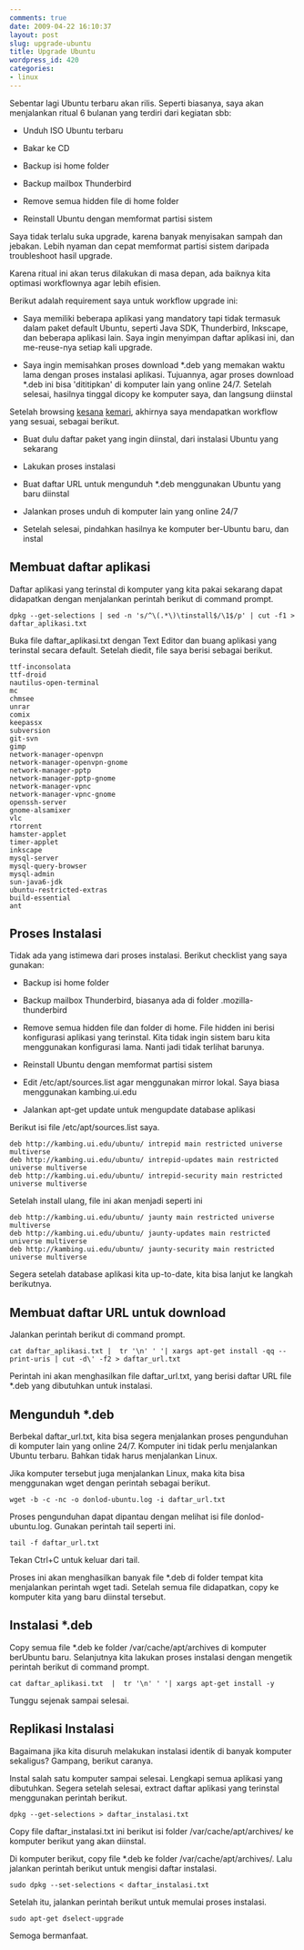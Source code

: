 ```yaml
---
comments: true
date: 2009-04-22 16:10:37
layout: post
slug: upgrade-ubuntu
title: Upgrade Ubuntu
wordpress_id: 420
categories:
- linux
---
```


Sebentar lagi Ubuntu terbaru akan rilis. Seperti biasanya, saya akan menjalankan ritual 6 bulanan yang terdiri dari kegiatan sbb: 




  * Unduh ISO Ubuntu terbaru


  * Bakar ke CD


  * Backup isi home folder


  * Backup mailbox Thunderbird


  * Remove semua hidden file di home folder


  * Reinstall Ubuntu dengan memformat partisi sistem



Saya tidak terlalu suka upgrade, karena banyak menyisakan sampah dan jebakan. Lebih nyaman dan cepat memformat partisi sistem daripada troubleshoot hasil upgrade. 

Karena ritual ini akan terus dilakukan di masa depan, ada baiknya kita optimasi workflownya agar lebih efisien. 



Berikut adalah requirement saya untuk workflow upgrade ini: 


  * Saya memiliki beberapa aplikasi yang mandatory tapi tidak termasuk dalam paket default Ubuntu, seperti Java SDK, Thunderbird, Inkscape, dan beberapa aplikasi lain. Saya ingin menyimpan daftar aplikasi ini, dan me-reuse-nya setiap kali upgrade.


  * Saya ingin memisahkan proses download *.deb yang memakan waktu lama dengan proses instalasi aplikasi. Tujuannya, agar proses download *.deb ini bisa 'dititipkan' di komputer lain yang online 24/7. Setelah selesai, hasilnya tinggal dicopy ke komputer saya, dan langsung diinstal



Setelah browsing [kesana](
) [kemari](http://beans.seartipy.com/2006/05/06/update-or-install-applications-on-debianubuntu-without-an-internet-connection/), akhirnya saya mendapatkan workflow yang sesuai, sebagai berikut. 




  * Buat dulu daftar paket yang ingin diinstal, dari instalasi Ubuntu yang sekarang


  * Lakukan proses instalasi


  * Buat daftar URL untuk mengunduh *.deb menggunakan Ubuntu yang baru diinstal


  * Jalankan proses unduh di komputer lain yang online 24/7


  * Setelah selesai, pindahkan hasilnya ke komputer ber-Ubuntu baru, dan instal






## Membuat daftar aplikasi


Daftar aplikasi yang terinstal di komputer yang kita pakai sekarang dapat didapatkan dengan menjalankan perintah berikut di command prompt. 


    
    dpkg --get-selections | sed -n 's/^\(.*\)\tinstall$/\1$/p' | cut -f1 > daftar_aplikasi.txt



Buka file daftar_aplikasi.txt dengan Text Editor dan buang aplikasi yang terinstal secara default. Setelah diedit, file saya berisi sebagai berikut. 

    
    
    ttf-inconsolata
    ttf-droid
    nautilus-open-terminal
    mc
    chmsee
    unrar
    comix
    keepassx
    subversion
    git-svn
    gimp
    network-manager-openvpn
    network-manager-openvpn-gnome
    network-manager-pptp
    network-manager-pptp-gnome
    network-manager-vpnc
    network-manager-vpnc-gnome
    openssh-server
    gnome-alsamixer
    vlc
    rtorrent
    hamster-applet
    timer-applet
    inkscape
    mysql-server
    mysql-query-browser
    mysql-admin
    sun-java6-jdk
    ubuntu-restricted-extras
    build-essential
    ant
    






## Proses Instalasi


Tidak ada yang istimewa dari proses instalasi. Berikut checklist yang saya gunakan: 




  * Backup isi home folder


  * Backup mailbox Thunderbird, biasanya ada di folder .mozilla-thunderbird


  * Remove semua hidden file dan folder di home. File hidden ini berisi konfigurasi aplikasi yang terinstal. Kita tidak ingin sistem baru kita menggunakan konfigurasi lama. Nanti jadi tidak terlihat barunya.


  * Reinstall Ubuntu dengan memformat partisi sistem


  * Edit /etc/apt/sources.list agar menggunakan mirror lokal. Saya biasa menggunakan kambing.ui.edu


  * Jalankan apt-get update untuk mengupdate database aplikasi



Berikut isi file /etc/apt/sources.list saya.

    
    
    deb http://kambing.ui.edu/ubuntu/ intrepid main restricted universe multiverse
    deb http://kambing.ui.edu/ubuntu/ intrepid-updates main restricted universe multiverse
    deb http://kambing.ui.edu/ubuntu/ intrepid-security main restricted universe multiverse
    


Setelah install ulang, file ini akan menjadi seperti ini

    
    
    deb http://kambing.ui.edu/ubuntu/ jaunty main restricted universe multiverse
    deb http://kambing.ui.edu/ubuntu/ jaunty-updates main restricted universe multiverse
    deb http://kambing.ui.edu/ubuntu/ jaunty-security main restricted universe multiverse
    


Segera setelah database aplikasi kita up-to-date, kita bisa lanjut ke langkah berikutnya.



## Membuat daftar URL untuk download



Jalankan perintah berikut di command prompt. 


    
    cat daftar_aplikasi.txt |  tr '\n' ' '| xargs apt-get install -qq --print-uris | cut -d\' -f2 > daftar_url.txt



Perintah ini akan menghasilkan file daftar_url.txt, yang berisi daftar URL file *.deb yang dibutuhkan untuk instalasi.



## Mengunduh *.deb


Berbekal daftar_url.txt, kita bisa segera menjalankan proses pengunduhan di komputer lain yang online 24/7. Komputer ini tidak perlu menjalankan Ubuntu terbaru. Bahkan tidak harus menjalankan Linux.

Jika komputer tersebut juga menjalankan Linux, maka kita bisa menggunakan wget dengan perintah sebagai berikut. 


    
    wget -b -c -nc -o donlod-ubuntu.log -i daftar_url.txt



Proses pengunduhan dapat dipantau dengan melihat isi file donlod-ubuntu.log. Gunakan perintah tail seperti ini. 


    
    tail -f daftar_url.txt 



Tekan Ctrl+C untuk keluar dari tail. 

Proses ini akan menghasilkan banyak file *.deb di folder tempat kita menjalankan perintah wget tadi. Setelah semua file didapatkan, copy ke komputer kita yang baru diinstal tersebut.



## Instalasi *.deb



Copy semua file *.deb ke folder /var/cache/apt/archives di komputer berUbuntu baru. Selanjutnya kita lakukan proses instalasi dengan mengetik perintah berikut di command prompt. 


    
    cat daftar_aplikasi.txt  |  tr '\n' ' '| xargs apt-get install -y



Tunggu sejenak sampai selesai. 




## Replikasi Instalasi


Bagaimana jika kita disuruh melakukan instalasi identik di banyak komputer sekaligus? Gampang, berikut caranya. 

Instal salah satu komputer sampai selesai. Lengkapi semua aplikasi yang dibutuhkan. Segera setelah selesai, extract daftar aplikasi yang terinstal menggunakan perintah berikut. 


    
    dpkg --get-selections > daftar_instalasi.txt



Copy file daftar_instalasi.txt ini berikut isi folder /var/cache/apt/archives/ ke komputer berikut yang akan diinstal.

Di komputer berikut, copy file *.deb ke folder /var/cache/apt/archives/. Lalu jalankan perintah berikut untuk mengisi daftar instalasi. 


    
    sudo dpkg --set-selections < daftar_instalasi.txt



Setelah itu, jalankan perintah berikut untuk memulai proses instalasi.


    
    sudo apt-get dselect-upgrade



Semoga bermanfaat.

